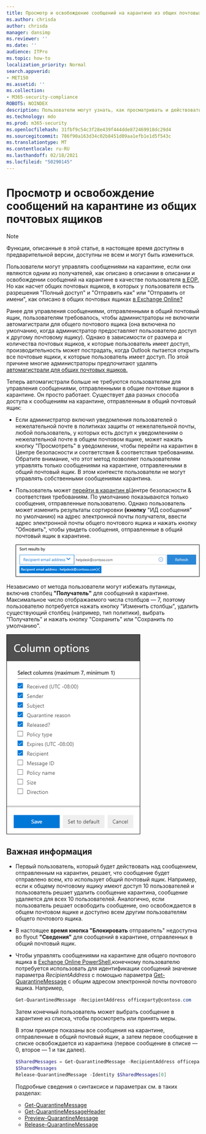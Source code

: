 ```yaml
---
title: Просмотр и освобождение сообщений на карантине из общих почтовых ящиков
ms.author: chrisda
author: chrisda
manager: dansimp
ms.reviewer: ''
ms.date: ''
audience: ITPro
ms.topic: how-to
localization_priority: Normal
search.appverid:
- MET150
ms.assetid: ''
ms.collection:
- M365-security-compliance
ROBOTS: NOINDEX
description: Пользователи могут узнать, как просматривать и действовать в карантине сообщений, отправленных в общие почтовые ящики, на которые у них есть разрешения.
ms.technology: mdo
ms.prod: m365-security
ms.openlocfilehash: 31fbf9c54c3f28e439f444dde872469918dc29d4
ms.sourcegitcommit: 786f90a163d34c02b8451d09aa1efb1e1d5f543c
ms.translationtype: MT
ms.contentlocale: ru-RU
ms.lasthandoff: 02/18/2021
ms.locfileid: "50290145"
---
```

# <a name="view-and-release-quarantined-messages-from-shared-mailboxes"></a>Просмотр и освобождение сообщений на карантине из общих почтовых ящиков

> [!NOTE]
> Функции, описанные в этой статье, в настоящее время доступны в предварительной версии, доступны не всем и могут быть измениться.

Пользователи могут управлять сообщениями на карантине, если они являются одним из получателей, как описано в описании в описании и освобождении сообщений на карантине в качестве пользователя [в EOP.](find-and-release-quarantined-messages-as-a-user.md) Но как насчет общих почтовых ящиков, в которых у пользователя есть разрешения "Полный доступ" и "Отправить как" или "Отправить от имени", как описано в общих почтовых ящиках [в Exchange Online?](https://docs.microsoft.com/exchange/collaboration-exo/shared-mailboxes)

Ранее для управления сообщениями, отправленными в общий почтовый ящик, пользователям требовалось, чтобы администраторы не включили автомагистрали для общего почтового ящика (она включена по умолчанию, когда администратор предоставляет пользователю доступ к другому почтовому ящику). Однако в зависимости от размера и количества почтовых ящиков, к которые пользователь имеет  доступ, производительность может пострадать, когда Outlook пытается открыть все почтовые ящики, к которые пользователь имеет доступ. По этой причине многие администраторы предпочитают удалять [автомагистрали для общих почтовых ящиков.](https://docs.microsoft.com/outlook/troubleshoot/profiles-and-accounts/remove-automapping-for-shared-mailbox)

Теперь автомагистрали больше не требуются пользователям для управления сообщениями, отправленными в общие почтовые ящики в карантине. Он просто работает. Существует два разных способа доступа к сообщениям на карантине, отправленным в общий почтовый ящик:

- Если администратор [](configure-your-spam-filter-policies.md) включил уведомления пользователей о нежелательной почте в политиках защиты от нежелательной почты, любой пользователь, у  которых есть доступ к уведомлениям о нежелательной почте в общем почтовом ящике, может нажать кнопку "Просмотреть" в уведомлении, чтобы перейти на карантин в Центре безопасности и соответствия & соответствия требованиям. Обратите внимание, что этот метод позволяет пользователям управлять только сообщениями на карантине, отправленными в общий почтовый ящик. В этом контексте пользователи не могут управлять собственными сообщениями карантина.

- Пользователь может [перейти в карантин в](find-and-release-quarantined-messages-as-a-user.md)Центре безопасности & соответствия требованиям. По умолчанию показываются только сообщения, отправленные пользователю. Однако пользователь может изменить результаты сортировки **(кнопку** "ИД сообщения" по умолчанию) на адрес электронной почты получателя, ввести адрес электронной почты общего почтового ящика и нажать кнопку "Обновить", чтобы увидеть сообщения, отправленные в общий почтовый ящик в карантине.  

  ![Сортировка сообщений на карантине по адресу электронной почты получателя.](../../media/quarantine-sort-results-by-recipient-email-address.png)

Независимо от метода пользователи могут избежать путаницы, включив столбец **"Получатель"** для сообщений в карантине. Максимальное число отображаемого числа столбцов — 7, поэтому пользователю потребуется нажать кнопку "Изменить столбцы", удалить существующий столбец (например, тип политики), выбрать "Получатель" и нажать кнопку "Сохранить" или "Сохранить по  умолчанию".    

  ![Удалите столбец "Тип политики" и добавьте столбец "Получатель" в карантин.](../../media/quarantine-add-recipient-column.png)

## <a name="things-to-keep-in-mind"></a>Важная информация

- Первый пользователь, который будет действовать над сообщением, отправленным на карантин, решает, что сообщение будет отправлено всем, кто использует общий почтовый ящик. Например, если к общему почтовому ящику имеют доступ 10 пользователей и пользователь решает удалить сообщение карантина, сообщение удаляется для всех 10 пользователей. Аналогично, если пользователь решает освободить сообщение, оно освобождается в общем почтовом ящике и доступно всем другим пользователям общего почтового ящика.

- В настоящее **время кнопка "Блокировать** отправитель" недоступна во flyout **"Сведения"** для сообщений в карантине, отправленных в общий почтовый ящик.

- Чтобы управлять сообщениями на карантине для общего почтового ящика в [Exchange Online PowerShell,](https://docs.microsoft.com/powershell/exchange/connect-to-exchange-online-powershell)конечному пользователю потребуется использовать для идентификации сообщений значение параметра _RecipientAddress_ с помощью параметра [Get-QuarantineMessage](https://docs.microsoft.com/powershell/module/exchange/get-quarantinemessage) с общим адресом электронной почты почтового ящика. Например,

  ```powershell
  Get-QuarantinedMessage -RecipientAddress officeparty@contoso.com
  ```

  Затем конечный пользователь может выбрать сообщение в карантине из списка, чтобы просмотреть или принять меры.

  В этом примере показаны все сообщения на карантине, отправленные в общий почтовый ящик, а затем первое сообщение в списке освобождается из карантина (первое сообщение в списке — 0, второе — 1 и так далее).

  ```powershell
  $SharedMessages = Get-QuarantinedMessage -RecipientAddress officeparty@contoso.com | select -ExpandProperty Identity
  $SharedMessages
  Release-QuarantinedMessage -Identity $SharedMessages[0]
  ```

  Подробные сведения о синтаксисе и параметрах см. в таких разделах:

  - [Get-QuarantineMessage](https://docs.microsoft.com/powershell/module/exchange/get-quarantinemessage)
  - [Get-QuarantineMessageHeader](https://docs.microsoft.com/powershell/module/exchange/get-quarantinemessageheader)
  - [Preview-QuarantineMessage](https://docs.microsoft.com/powershell/module/exchange/preview-quarantinemessage)
  - [Release-QuarantineMessage](https://docs.microsoft.com/powershell/module/exchange/release-quarantinemessage)
